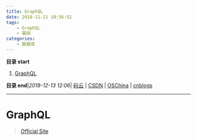 ```yaml
---
title: GraphQL
date: 2018-11-21 10:56:52
tags: 
    - GraphQL
    - 基础
categories: 
    - 数据库
---
```


**目录 start**
 
1. [GraphQL](#graphql)

**目录 end**|_2018-12-13 12:06_| [码云](https://gitee.com/gin9) | [CSDN](http://blog.csdn.net/kcp606) | [OSChina](https://my.oschina.net/kcp1104) | [cnblogs](http://www.cnblogs.com/kuangcp)
****************************************
# GraphQL
> [Official Site](https://graphql.org)

